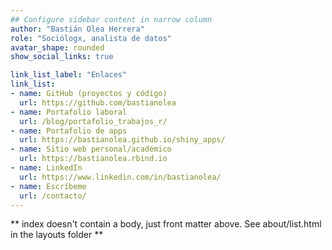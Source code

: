 ```yaml
---
## Configure sidebar content in narrow column
author: "Bastián Olea Herrera"
role: "Sociólogx, analista de datos"
avatar_shape: rounded
show_social_links: true

link_list_label: "Enlaces"
link_list:
- name: GitHub (proyectos y código)
  url: https://github.com/bastianolea
- name: Portafolio laboral
  url: /blog/portafolio_trabajos_r/
- name: Portafolio de apps
  url: https://bastianolea.github.io/shiny_apps/
- name: Sitio web personal/académico
  url: https://bastianolea.rbind.io
- name: LinkedIn
  url: https://www.linkedin.com/in/bastianolea/
- name: Escríbeme
  url: /contacto/
---
```


** index doesn't contain a body, just front matter above.
See about/list.html in the layouts folder **

